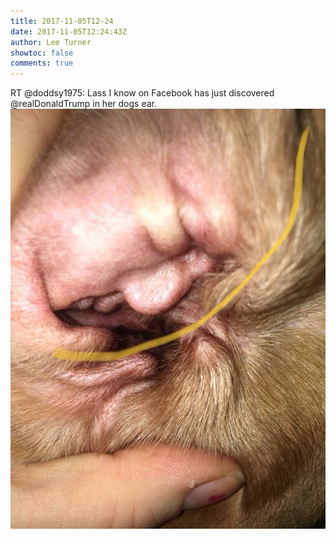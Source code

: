 ```yaml
---
title: 2017-11-05T12-24
date: 2017-11-05T12:24:43Z
author: Lee Turner
showtoc: false
comments: true
---
```


RT @doddsy1975: Lass I know on Facebook has just discovered @realDonaldTrump in her dogs ear. ![](/img/x//927149676972986368-DNzjAcoXcAA5kVZ.jpg)

